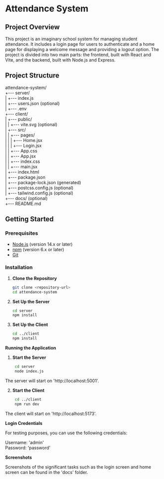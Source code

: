 # Attendance System

## Project Overview

This project is an imaginary school system for managing student attendance. It includes a login page for users to authenticate and a home page for displaying a welcome message and providing a logout option. The project is divided into two main parts: the frontend, built with React and Vite, and the backend, built with Node.js and Express.

## Project Structure

attendance-system/<br>
+--- server/<br>
|   +--- index.js<br>
|   +--- users.json (optional)<br>
|   +--- .env<br>
+--- client/<br>
|   +--- public/<br>
|   |   +--- vite.svg (optional)<br>
|   +--- src/<br>
|   |   +--- pages/<br>
|   |   |   +--- Home.jsx<br>
|   |   |   +--- Login.jsx<br>
|   |   +--- App.css<br>
|   |   +--- App.jsx<br>
|   |   +--- index.css<br>
|   |   +--- main.jsx<br>
|   +--- index.html<br>
|   +--- package.json<br>
|   +--- package-lock.json (generated)<br>
|   +--- postcss.config.js (optional)<br>
|   +--- tailwind.config.js (optional)<br>
+--- docs/ (optional)<br>
+--- README.md<br>


## Getting Started

### Prerequisites

- [Node.js](https://nodejs.org/) (version 14.x or later)
- [npm](https://www.npmjs.com/) (version 6.x or later)
- [Git](https://git-scm.com/)

### Installation

1. **Clone the Repository**

   ```sh
   git clone <repository-url>
   cd attendance-system

2. **Set Up the Server**

   ```sh
   cd server
   npm install

3. **Set Up the Client**

   ```sh
   cd ../client
   npm install

**Running the Application**

1. **Start the Server**
   ```sh
    cd server
    node index.js

The server will start on 'http://localhost:5001'.

2. **Start the Client**
   ```sh
    cd ../client
    npm run dev

The client will start on 'http://localhost:5173'.

**Login Credentials**

For testing purposes, you can use the following credentials:

Username: 'admin'<br>
Password: 'password'

**Screenshots**

Screenshots of the significant tasks such as the login screen and home screen can be found in the 'docs' folder.





   


